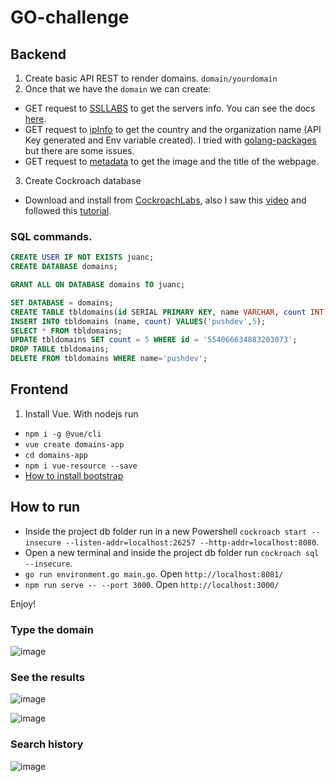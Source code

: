 # GO-challenge

## Backend

1. Create basic API REST to render domains. `domain/yourdomain`
2. Once that we have the `domain` we can create:
* GET request to [SSLLABS](https://api.ssllabs.com/) to get the servers info. You can see the docs [here](https://github.com/ssllabs/ssllabs-scan/blob/master/ssllabs-api-docs-v3.md).
* GET request to [ipInfo](https://ipinfo.io/) to get the country and the organization name (API Key generated and Env variable created). I tried with [golang-packages](https://github.com/likexian/whois-go) but there are some issues.
* GET request to [metadata](https://home.urlmeta.org/) to get the image and the title of the webpage.

3. Create Cockroach database
* Download and install from [CockroachLabs](https://www.cockroachlabs.com/docs/stable/build-a-go-app-with-cockroachdb-gorm.html), also I saw this [video](https://www.youtube.com/watch?v=6x9b0t-j1mM) and followed this [tutorial](https://kb.objectrocket.com/cockroachdb/how-to-retrieve-cockroachdb-record-using-golang-web-app-561).

### SQL commands.

```sql
CREATE USER IF NOT EXISTS juanc;
CREATE DATABASE domains;

GRANT ALL ON DATABASE domains TO juanc;

SET DATABASE = domains;
CREATE TABLE tbldomains(id SERIAL PRIMARY KEY, name VARCHAR, count INT);
INSERT INTO tbldomains (name, count) VALUES('pushdev',5);
SELECT * FROM tbldomains;
UPDATE tbldomains SET count = 5 WHERE id = '554066634883203073';
DROP TABLE tbldomains;
DELETE FROM tbldomains WHERE name='pushdev';
```

## Frontend

1. Install Vue. With nodejs run 

* `npm i -g @vue/cli`
* `vue create domains-app`
* `cd domains-app`
* `npm i vue-resource --save`
* [How to install bootstrap](https://bootstrap-vue.org/docs)
 
## How to run 

* Inside the project db folder run in a new Powershell `cockroach start --insecure --listen-addr=localhost:26257 --http-addr=localhost:8080`.
* Open a new terminal and inside the project db folder run `cockroach sql --insecure`.
* `go run environment.go main.go`. Open `http://localhost:8081/`
* `npm run serve -- --port 3000`. Open `http://localhost:3000/`

Enjoy!

### Type the domain

![image](https://user-images.githubusercontent.com/36536646/81629276-5eb6c500-93c8-11ea-81e9-17a1e32172a3.png)

### See the results

![image](https://user-images.githubusercontent.com/36536646/81629313-7aba6680-93c8-11ea-9af0-ab61a4b4782a.png)

![image](https://user-images.githubusercontent.com/36536646/81629354-91f95400-93c8-11ea-871a-f07f7cc570f6.png)

### Search history

![image](https://user-images.githubusercontent.com/36536646/81629427-bb19e480-93c8-11ea-8398-569c72582ce8.png)

